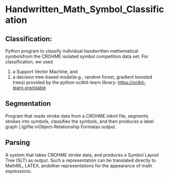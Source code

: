 # Handwritten_Math_Symbol_Classification

## Classification:
Python program to classify individual handwritten mathematical symbolsfrom the CROHME isolated symbol competition data set. 
For classification, we used 
1) a Support Vector Machine, and 
2) a decision tree-based model(e.g., random forest, gradient boosted trees) 
provided by the python scitkit-learn library: https://scikit-learn.org/stable

## Segmentation
Program that reads stroke data from a CROHME.inkml file, segments strokes into symbols, classifies the symbols, and then produces a label graph (.lg)file inObject-Relationship Formatas output. 

## Parsing
A system that takes CROHME stroke data, and produces a Symbol Layout Tree (SLT) as output. Such a representation can be translated directly to MathML, LATEX, andother representations for the appearance of math expressions.
